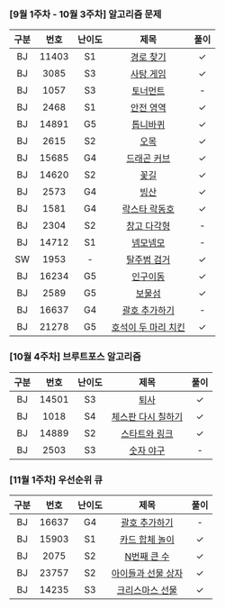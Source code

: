 ### **[9월 1주차 - 10월 3주차]** 알고리즘 문제
| 구분 | 번호 | 난이도 |   제목   | 풀이 |
|:---:|:---:|:---:|:-----------------:|:---:|
| BJ | 11403 | S1  |    [경로 찾기](https://www.acmicpc.net/problem/11403)    |  ✓  |
| BJ | 3085 | S3  |    [사탕 게임](https://www.acmicpc.net/problem/3085)    |  ✓  |
| BJ | 1057 | S3  |    [토너먼트](https://www.acmicpc.net/problem/1057)    |  -  |
| BJ | 2468 | S1  |    [안전 영역](https://www.acmicpc.net/problem/2468)    |  ✓  |
| BJ | 14891 | G5  |    [톱니바퀴](https://www.acmicpc.net/problem/14891)    |  ✓  |
| BJ | 2615 | S2  |    [오목](https://www.acmicpc.net/problem/2615)    |  ✓  |
| BJ | 15685 | G4  |    [드래곤 커브](https://www.acmicpc.net/problem/15685)    |  ✓  |
| BJ | 14620 | S2  |    [꽃길](https://www.acmicpc.net/problem/14620)    |  ✓  |
| BJ | 2573 | G4  |    [빙산](https://www.acmicpc.net/problem/2573)    |   ✓  |
| BJ | 1581 | G4  |    [락스타 락동호](https://www.acmicpc.net/problem/1581)    |   ✓  |
| BJ | 2304 | S2  |    [창고 다각형](https://www.acmicpc.net/problem/2304)    |  -  |
| BJ | 14712 | S1  |    [넴모넴모](https://www.acmicpc.net/problem/14712)    |   -  |
| SW | 1953 | -  |    [탈주범 검거](https://swexpertacademy.com/main/code/problem/problemSolverCodeDetail.do)    |  ✓  |
| BJ | 16234 | G5  |    [인구이동](https://www.acmicpc.net/problem/16234)    |   ✓  |
| BJ | 2589 | G5  |    [보물섬](https://www.acmicpc.net/problem/2589)    |   ✓  |
| BJ | 16637 | G4  |    [괄호 추가하기](https://www.acmicpc.net/problem/16637)    |   -  |
| BJ | 21278 | G5  |    [호석이 두 마리 치킨](https://www.acmicpc.net/problem/21278)    |   ✓  |

### **[10월 4주차]** 브루트포스 알고리즘
| 구분 | 번호 | 난이도 |   제목   | 풀이 |
|:---:|:---:|:---:|:-----------------:|:---:|
| BJ | 14501 | S3  |  [퇴사](https://www.acmicpc.net/problem/14501)   |   ✓  |
| BJ | 1018 | S4 |  [체스판 다시 칠하기](https://www.acmicpc.net/problem/1018)   |   ✓  |
| BJ | 14889 | S2  |  [스타트와 링크](https://www.acmicpc.net/problem/14889)   |   ✓  |
| BJ | 2503 | S3  |  [숫자 야구](https://www.acmicpc.net/problem/2503)   |   -  |


### **[11월 1주차]** 우선순위 큐 
| 구분 | 번호 | 난이도 |   제목   | 풀이 |
|:---:|:---:|:---:|:-----------------:|:---:|
| BJ | 16637 | G4  |    [괄호 추가하기](https://www.acmicpc.net/problem/16637)    |   -  |
| BJ | 15903 | S1  |    [카드 합체 놀이](https://www.acmicpc.net/problem/15903)    |   ✓  |
| BJ | 2075 | S2 |    [N번째 큰 수](https://www.acmicpc.net/problem/2075)    |   ✓  |
| BJ | 23757 | S2  |    [아이들과 선물 상자](https://www.acmicpc.net/problem/23757)    |   ✓  |
| BJ | 14235 | S3  |    [크리스마스 선물](https://www.acmicpc.net/problem/14235)    |   ✓  |




